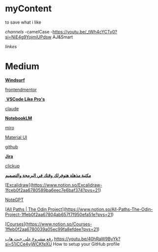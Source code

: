 # myContent
to save what i like


*channels*
-camelCase
-https://youtu.be/_tWh4cYCTv0?si=NiE4g9YojmiUPdsw
AJ&Smart



*linkes*
# Medium

[**Windsurf**](https://www.notion.so/Windsurf-1edeb0f2aa67809b9f20f80cebd6c7a6?pvs=21)

[frontendmentor](https://www.notion.so/frontendmentor-1edeb0f2aa6780e8b72bff0939e8eaaa?pvs=21)

[ **VSCode Like Pro's**](https://www.notion.so/VSCode-Like-Pro-s-1edeb0f2aa6780c8a3d9fcdf68400d4f?pvs=21)

[claude](https://www.notion.so/claude-1edeb0f2aa6780afb7d9f810679a8b61?pvs=21)

[**NotebookLM**](https://www.notion.so/NotebookLM-1edeb0f2aa6780b99f93e7da25e92955?pvs=21)

[miro](https://www.notion.so/miro-1faeb0f2aa6780e69b75c4512743c3bf?pvs=21)

[Material UI](https://www.notion.so/Material-UI-1fbeb0f2aa67802f8225c0c811290d41?pvs=21)

[github](https://www.notion.so/github-1fbeb0f2aa67803ca15bc2f0cdae8886?pvs=21)

[**Jira**](https://www.notion.so/Jira-1fbeb0f2aa6780a78d6bca5aed7d667b?pvs=21)

[clickup](https://www.notion.so/clickup-1fbeb0f2aa6780d5ab28c6afd1af5bc9?pvs=21)

[**مكتبة مذهلة هتوفرلك وقتك في البرمجة والتصميم**](https://www.notion.so/1fbeb0f2aa678070a000e0923dbe8635?pvs=21)

[[Excalidraw](https://excalidraw.com/)](https://www.notion.so/Excalidraw-1fceb0f2aa6780589ba6eec7e6baf374?pvs=21)

[NoteGPT](https://www.notion.so/NoteGPT-1fdeb0f2aa678041a9fcd8e5b3bc9a6d?pvs=21)

[[All Paths | The Odin Project](https://www.theodinproject.com/paths)](https://www.notion.so/All-Paths-The-Odin-Project-1ffeb0f2aa67804ab657f7f950efa51e?pvs=21)

[[Courses](https://scrimba.com/courses)](https://www.notion.so/Courses-1ffeb0f2aa6780039a05ec99fa8efdee?pvs=21)

[رفع مشروع علي جيت هاب](https://www.notion.so/203eb0f2aa67809dab84f89a544c6ef8?pvs=21)
https://youtu.be/40hRaW9ByYk?si=51iCCe4yjWCKfeXU    How to setup your GitHub profile
